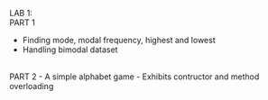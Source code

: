 LAB 1:<br>
PART 1
- Finding mode, modal frequency, highest and lowest
- Handling bimodal dataset
<br>
PART 2
- A simple alphabet game
- Exhibits contructor and method overloading
